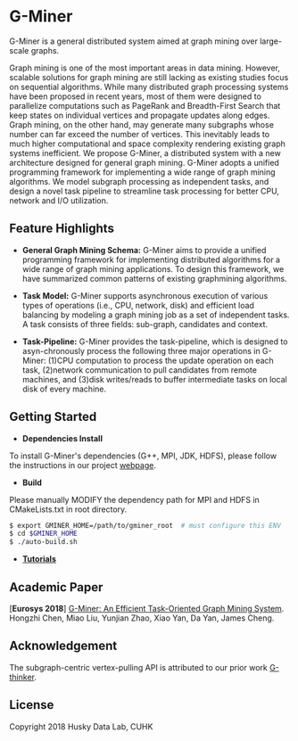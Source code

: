 # G-Miner

G-Miner is a general distributed system aimed at graph mining over large-scale graphs.

Graph mining is one of the most important areas in data mining. However, scalable solutions for graph mining are still lacking as existing studies focus on sequential algorithms. While many distributed graph processing systems have been proposed in recent years, most of them were designed to parallelize computations such as PageRank and Breadth-First Search that keep states on individual vertices and propagate updates along edges. Graph mining, on the other hand, may generate many subgraphs whose number can far exceed the number of vertices. This inevitably leads to much higher computational and space complexity rendering existing graph systems inefficient. We propose G-Miner, a distributed system with a new architecture designed for general graph mining. G-Miner adopts a unified programming framework for implementing a wide range of graph mining algorithms. We model subgraph processing as independent tasks, and design a novel task pipeline to streamline task processing for better CPU, network and I/O utilization.


## Feature Highlights

- **General Graph Mining Schema:** G-Miner aims to provide a unified programming framework for implementing distributed algorithms for a wide range of graph mining applications. To design this framework, we have summarized common patterns of existing graphmining algorithms.

- **Task Model:** G-Miner supports asynchronous execution of various types of operations (i.e., CPU, network, disk) and efficient load balancing by modeling a graph mining job as a set of independent tasks. A task consists of three fields: sub-graph, candidates and context.

- **Task-Pipeline:** G-Miner provides the task-pipeline, which is designed to asyn-chronously process the following three major operations in G-Miner: (1)CPU computation to process the update operation on each task, (2)network communication to pull candidates from remote machines, and (3)disk writes/reads to buffer intermediate tasks on local disk of every machine.


## Getting Started

* **Dependencies Install**

To install G-Miner's dependencies (G++, MPI, JDK, HDFS), please follow the instructions in our project [webpage](http://www.cse.cuhk.edu.hk/gminer/documentation.html).

* **Build**

Please manually MODIFY the dependency path for MPI and HDFS in CMakeLists.txt in root directory.

```bash
$ export GMINER_HOME=/path/to/gminer_root  # must configure this ENV
$ cd $GMINER_HOME
$ ./auto-build.sh
```

* [**Tutorials**](docs/TUTORIALS.md)


## Academic Paper

[**Eurosys 2018**] [G-Miner: An Efficient Task-Oriented Graph Mining System](docs/G-Miner-Eurosys18.pdf). Hongzhi Chen, Miao Liu, Yunjian Zhao, Xiao Yan, Da Yan, James Cheng.

## Acknowledgement
The subgraph-centric vertex-pulling API is attributed to our prior work [G-thinker](https://arxiv.org/abs/1709.03110).

## License

Copyright 2018 Husky Data Lab, CUHK
